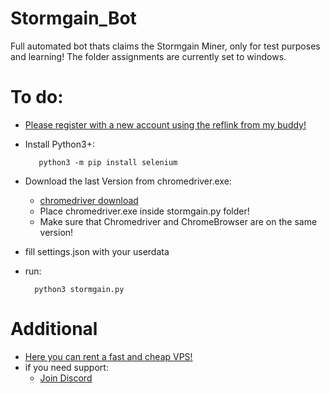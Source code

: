 # Stormgain_Bot
Full automated bot thats claims the Stormgain Miner, only for test purposes and learning!
The folder assignments are currently set to windows.



# To do:
* [Please register with a new account using the reflink from my buddy!](https://app.stormgain.com/friend/BNS16257368)
* Install Python3+:
  ```shell
     python3 -m pip install selenium 
   ```
* Download the last Version from chromedriver.exe:
  * [chromedriver download](https://chromedriver.chromium.org/)
  * Place chromedriver.exe inside stormgain.py folder!
  * Make sure that Chromedriver and ChromeBrowser are on the same version!

* fill settings.json with your userdata
* run:
  ```shell
    python3 stormgain.py
    ``` 

# Additional
* [Here you can rent a fast and cheap VPS!](https://deinserverhost.de/store/aff.php?aff=3606)
* if you need support:
  * [Join Discord](https://discord.gg/YcDZskNUMp)
